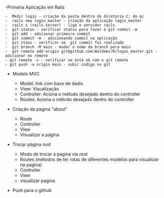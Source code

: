 -Primeira Aplicação em Rails 

    -  Mkdir login - criação da pasta dentro do diretorio C: do pc
    -  rails new login_master - criação da aplicação login_master
    -  rails s (rails server) - liga o servidor rails
    -  git status - verificar status para fazer o git commit -m
    -  git add - adicionar primeiro commit
    -  git commit -m - adicionando commit na aplicação
    -  git staus - verificar se  git commit foi realizado
    -  git branch -M main - mudar o nome da branch para main
    -  git remote add origin git@github.com:WaldemirR/login_master.git - adicionar no remote
    - git remote -v - verificar se está ok com o git remote
    - git push -u origin main - subir codigo no git

- Modelo MVC

    - Model: link com base de dadis 
    - View: Visualização
    - Controller: Aciona o método desejado dentro do controller
    - Routes: Aciona o método desejado dentro do controller

- Criação da pagina "about"

    - Route
    - Controller
    - View
    - VIsualizar a página

- Trocar página root

    - Modo de trocar a pagina via root 
    - Routes (métodos de ter rotas de diferentes modelos para visualizar na pagina)
    - Controller
    - View
    - visualizar pagina 
- Push para o github


